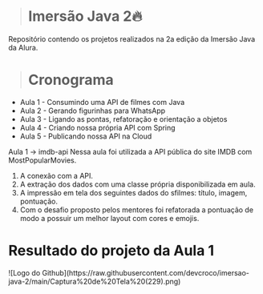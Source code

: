 > #### <h1>Imersão Java 2🔥</h1> 
  
Repositório contendo os projetos realizados na 2a edição da Imersão Java da Alura.

> #### <h1>Cronograma</h1>
+ Aula 1 - Consumindo uma API de filmes com Java 
+ Aula 2 - Gerando figurinhas para WhatsApp 
+ Aula 3 - Ligando as pontas, refatoração e orientação a objetos 
+ Aula 4 - Criando nossa própria API com Spring 
+ Aula 5 - Publicando nossa API na Cloud

Aula 1 -> imdb-api
Nessa aula foi utilizada a API pública do site IMDB com MostPopularMovies.

1) A conexão com a API.
2) A extração dos dados com uma classe própria disponibilizada em aula.
3) A impressão em tela dos seguintes dados do sfilmes: título, imagem, pontuação.
4) Com o desafio proposto pelos mentores foi refatorada a pontuação de modo a possuir um melhor layout com cores e emojis.

<h1>Resultado do projeto da Aula 1</h1>
![Logo do Github](https://raw.githubusercontent.com/devcroco/imersao-java-2/main/Captura%20de%20Tela%20(229).png)
